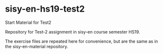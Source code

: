 # sisy-en-hs19-test2
Start Material for Test2


Repository for Test-2 assignment in sisy-en course semester HS19.

The exercise files are repeated here for convenience, but are the same as in the sisy-en-material repository.

